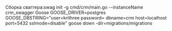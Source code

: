 Сборка сваггера:swag init -g cmd/crm/main.go  --instanceName crm_swagger
Goose 
GOOSE_DRIVER=postgres GOOSE_DBSTRING="user=krithree password= dbname=crm host=localhost port=5432 sslmode=disable" goose down -dir=migrations/migrations